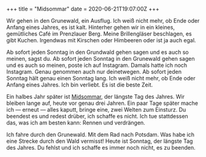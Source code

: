 +++
title = "Midsommar"
date = 2020-06-21T19:07:00Z
+++


Wir gehen in den Grunewald, ein Ausflug. Ich weiß nicht mehr, ob Ende oder Anfang eines Jahres, es ist kalt. Hinterher gehen wir in ein kleines, gemütliches Café im Prenzlauer Berg. Meine Brillengläser beschlagen, es gibt Kuchen. Irgendwas mit Kirschen oder Himbeeren oder ist ja auch egal.

Ab sofort jeden Sonntag in den Grundwald gehen sagen und es auch so meinen, sagst du. Ab sofort jeden Sonntag in den Grunewald gehen sagen und es auch so meinen, poste ich auf Instagram. Damals hatte ich noch Instagram. Genau genommen auch nur deinetwegen. Ab sofort jeden Sonntag hält genau einen Sonntag lang. Ich weiß nicht mehr, ob Ende oder Anfang eines Jahres. Ich bin verliebt. Es ist die beste Zeit.

Ein halbes Jahr später ist [Midsommar](https://de.wikipedia.org/wiki/Mittsommerfest), der längste Tag des Jahres. Wir bleiben lange auf, heute vor genau drei Jahren. Ein paar Tage später mache ich — erneut — alles kaputt, bringe eine, zwei Welten zum Einsturz. Du beendest es und redest drüber, ich schaffe es nicht. Ich tue stattdessen das, was ich am besten kann: Rennen und verdrängen.

Ich fahre durch den Grunewald. Mit dem Rad nach Potsdam. Was habe ich eine Strecke durch den Wald vermisst! Heute ist Sonntag, der längste Tag des Jahres. Du fehlst und ich schaffe es immer noch nicht, es zu beenden.